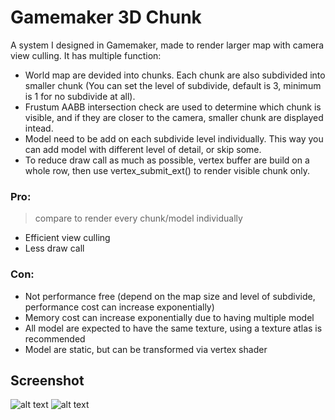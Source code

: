 # Gamemaker 3D Chunk

A system I designed in Gamemaker, made to render larger map with camera view culling. It has multiple function:

- World map are devided into chunks. Each chunk are also subdivided into smaller chunk (You can set the level of subdivide, default is 3, minimum is 1 for no subdivide at all).  
- Frustum AABB intersection check are used to determine which chunk is visible, and if they are closer to the camera, smaller chunk are displayed intead.
- Model need to be add on each subdivide level individually. This way you can add model with different level of detail, or skip some.
- To reduce draw call as much as possible, vertex buffer are build on a whole row, then use vertex_submit_ext() to render visible chunk only.
### Pro:
> compare to render every chunk/model individually

- Efficient view culling
- Less draw call

### Con:

- Not performance free (depend on the map size and level of subdivide, performance cost can increase exponentially)
- Memory cost can increase exponentially due to having multiple model
- All model are expected to have the same texture, using a texture atlas is recommended
- Model are static, but can be transformed via vertex shader

## Screenshot
![alt text](https://github.com/callmeEthan/Gamemaker_3Dchunk_culling/blob/main/README/preview_1.gif?raw=true)
![alt text](https://github.com/callmeEthan/Gamemaker_3Dchunk_culling/blob/main/README/preview_2.gif?raw=true)
